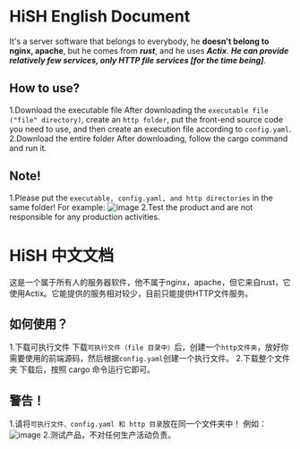 # HiSH English Document
It's a server software that belongs to everybody, he __doesn't belong to nginx, apache__, but he comes from ***rust***, and he uses ***Actix***. ___He can provide relatively few services, only HTTP file services [for the time being]___.

## How to use?
1.Download the executable file
After downloading the ```executable file ("file" directory)```, create an ```http folder```, put the front-end source code you need to use, and then create an execution file according to ```config.yaml```.
2.Download the entire folder
After downloading, follow the cargo command and run it.

## Note!
1.Please put the ```executable, config.yaml, and http directories``` in the same folder!
For example:
![image](https://user-images.githubusercontent.com/74340893/201650576-85d4ad21-05db-4df8-a9a2-2ebd56595a48.png)
2.Test the product and are not responsible for any production activities.

# HiSH 中文文档
这是一个属于所有人的服务器软件，他不属于nginx，apache，但它来自rust，它使用Actix。它能提供的服务相对较少，目前只能提供HTTP文件服务。

## 如何使用？
1.下载可执行文件
下载```可执行文件（file 目录中）```后，创建一个```http文件夹```，放好你需要使用的前端源码，然后根据```config.yaml```创建一个执行文件。
2.下载整个文件夹
下载后，按照 cargo 命令运行它即可。

## 警告！
1.请将```可执行文件、config.yaml 和 http 目录```放在同一个文件夹中！
例如：
![image](https://user-images.githubusercontent.com/74340893/201651701-82725559-55b2-44ac-a883-9f6c9c634e0f.png)
2.测试产品，不对任何生产活动负责。
